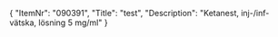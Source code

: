 {
  "ItemNr": "090391",
  "Title": "test",
  "Description": "Ketanest, inj-/inf-vätska, lösning 5 mg/ml"
}